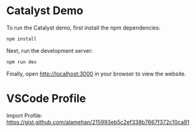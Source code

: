# Catalyst Demo

To run the Catalyst demo, first install the npm dependencies:

```bash
npm install
```

Next, run the development server:

```bash
npm run dev
```

Finally, open [http://localhost:3000](http://localhost:3000) in your browser to view the website.

# VSCode Profile

Import Profile: https://gist.github.com/alamehan/215993eb5c2ef338b7667f372c10ca91
